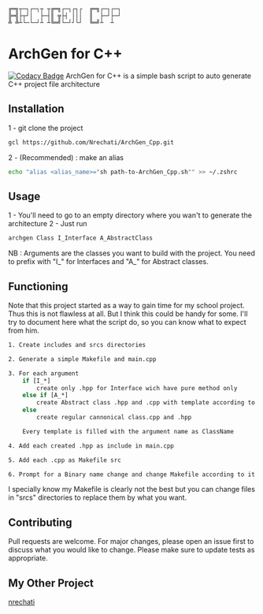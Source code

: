 	╔═╗┬─┐┌─┐┬ ┬╔═╗┌─┐┌┐┌  ╔═╗┌─┐┌─┐
	╠═╣├┬┘│  ├─┤║ ╦├┤ │││  ║  ├─┘├─┘
	╩ ╩┴└─└─┘┴ ┴╚═╝└─┘┘└┘  ╚═╝┴  ┴

# ArchGen for C++

[![Codacy Badge](https://api.codacy.com/project/badge/Grade/a48310fa4faa48549d1998eddfc2169d)](https://www.codacy.com/manual/Nrechati/ft_ls?utm_source=github.com&amp;utm_medium=referral&amp;utm_content=Nrechati/ft_ls&amp;utm_campaign=Badge_Grade)
ArchGen for C++ is a simple bash script to auto generate C++ project file architecture

## Installation

1 - git clone the project
```bash
gcl https://github.com/Nrechati/ArchGen_Cpp.git
```

2 - (Recommended) : make an alias
```bash
echo "alias <alias_name>="sh path-to-ArchGen_Cpp.sh"" >> ~/.zshrc
```
## Usage

1 - You'll need to go to an empty directory where you wan't to generate the architecture
2 - Just run
```bash
archgen Class I_Interface A_AbstractClass
```
NB : Arguments are the classes you want to build with the project. You need to prefix with "I_" for Interfaces and "A_" for Abstract classes.

## Functioning

Note that this project started as a way to gain time for my school project. Thus this is not flawless at all. But I think this could be handy for some. I'll try to document here what the script do, so you can know what to expect from him.

```bash
1. Create includes and srcs directories

2. Generate a simple Makefile and main.cpp

3. For each argument
	if [I_*]
		create only .hpp for Interface wich have pure method only
	else if [A_*]
		create Abstract class .hpp and .cpp with template according to cannonical form and one pure method
	else
		create regular cannonical class.cpp and .hpp

	Every template is filled with the argument name as ClassName

4. Add each created .hpp as include in main.cpp

5. Add each .cpp as Makefile src

6. Prompt for a Binary name change and change Makefile according to it
```

I specially know my Makefile is clearly not the best but you can change files in "srcs" directories to replace them by what you want.


## Contributing

Pull requests are welcome. For major changes, please open an issue first to discuss what you would like to change.
Please make sure to update tests as appropriate.

## My Other Project
[nrechati](https://github.com/Nrechati)
